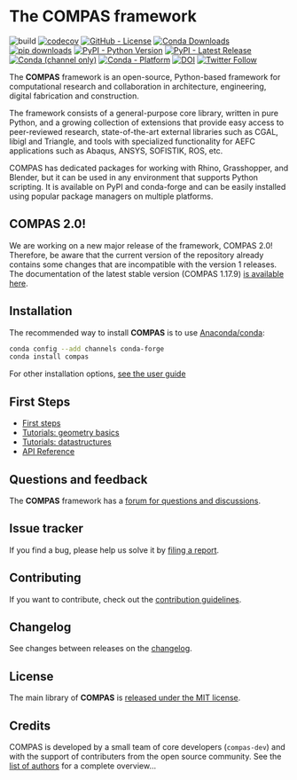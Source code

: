 # The COMPAS framework

![build](https://github.com/compas-dev/compas/workflows/build/badge.svg)
[![codecov](https://codecov.io/github/compas-dev/compas/graph/badge.svg?token=wpkfew9szQ)](https://codecov.io/github/compas-dev/compas)
[![GitHub - License](https://img.shields.io/github/license/compas-dev/compas.svg)](https://github.com/compas-dev/compas)
[![Conda Downloads](https://img.shields.io/conda/dn/conda-forge/compas)](https://anaconda.org/conda-forge/compas)
[![pip downloads](https://img.shields.io/pypi/dm/compas)](https://pypi.python.org/project/COMPAS)
[![PyPI - Python Version](https://img.shields.io/pypi/pyversions/COMPAS.svg)](https://pypi.python.org/project/COMPAS)
[![PyPI - Latest Release](https://img.shields.io/pypi/v/COMPAS.svg)](https://pypi.python.org/project/COMPAS)
[![Conda (channel only)](https://img.shields.io/conda/vn/conda-forge/compas)](https://anaconda.org/conda-forge/compas)
[![Conda - Platform](https://img.shields.io/conda/pn/conda-forge/compas)](https://anaconda.org/conda-forge/compas)
[![DOI](https://zenodo.org/badge/104857648.svg)](https://zenodo.org/badge/latestdoi/104857648)
[![Twitter Follow](https://img.shields.io/twitter/follow/compas_dev?style=social)](https://twitter.com/compas_dev)

The **COMPAS** framework is an open-source, Python-based framework for computational research and collaboration in architecture, engineering, digital fabrication and construction.

The framework consists of a general-purpose core library, written in pure Python, and a growing collection of extensions that provide easy access to peer-reviewed research, state-of-the-art external libraries such as CGAL, libigl and Triangle, and tools with specialized functionality for AEFC applications such as Abaqus, ANSYS, SOFISTIK, ROS, etc.

COMPAS has dedicated packages for working with Rhino, Grasshopper, and Blender, but it can be used in any environment that supports Python scripting. It is available on PyPI and conda-forge and can be easily installed using popular package managers on multiple platforms.

## COMPAS 2.0!

We are working on a new major release of the framework, COMPAS 2.0!
Therefore, be aware that the current version of the repository already contains some changes that are incompatible with the version 1 releases.
The documentation of the latest stable version (COMPAS 1.17.9) [is available here](https://compas.dev/compas/1.17.9).

## Installation

The recommended way to install **COMPAS** is to use [Anaconda/conda](https://conda.io/docs/):

```bash
conda config --add channels conda-forge
conda install compas
```

For other installation options, [see the user guide](https://compas.dev/compas/latest/userguide/installation.html)

## First Steps

* [First steps](https://compas.dev/compas/latest/userguide/firststeps.html)
* [Tutorials: geometry basics](https://compas.dev/compas/latest/userguide/basics.geometry.html)
* [Tutorials: datastructures](https://compas.dev/compas/latest/userguide/basics.datastructures.html)
* [API Reference](https://compas.dev/compas/latest/api/index.html)

## Questions and feedback

The **COMPAS** framework has a [forum for questions and discussions](https://forum.compas-framework.org/).

## Issue tracker

If you find a bug, please help us solve it by [filing a report](https://github.com/compas-dev/compas/issues).

## Contributing

If you want to contribute, check out the [contribution guidelines](https://compas.dev/compas/latest/devguide/index.html).

## Changelog

See changes between releases on the [changelog](https://github.com/compas-dev/compas/blob/main/CHANGELOG.md).

## License

The main library of **COMPAS** is [released under the MIT license](https://compas.dev/compas/latest/userguide/license.html).

## Credits

COMPAS is developed by a small team of core developers (`compas-dev`) and with the support of contributers from the open source community.
See the [list of authors](https://github.com/compas-dev/compas/blob/main/AUTHORS.md) for a complete overview...
